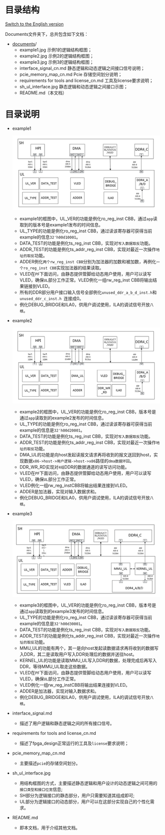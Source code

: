 # 目录结构

[Switch to the English version](./README.md)

Documents文件夹下，总共包含如下文档：

* [documents](#documents_dir)/
  - example1.jpg 示例1的逻辑结构框图；
  - example2.jpg 示例2的逻辑结构框图；
  - example3.jpg 示例3的逻辑结构框图；
  - interface_signal_cn.md 静态逻辑和动态逻辑之间接口信号说明；  
  - pcie_memory_map_cn.md Pcie 存储空间划分说明；  
  - requirements for tools and license_cn.md 工具及license要求说明；  
  - sh_ul_interface.jpg 静态逻辑和动态逻辑之间接口示图；  
  - README.md（本文档） 

# 目录说明

* example1

  ![example1.jpg ](./example1.jpg)

  - example1的框图中，UL_VER的功能是例化ro_reg_inst CBB，通过`app`读取到的版本号是example1发布的时间信息。
  - UL_TYPE的功能是例化ro_reg_inst CBB，通过读该寄存器可获得当前example的信息`32'h00d10001`。
  - DATA_TEST的功能是例化ts_reg_inst CBB，实现对`写入数据取反`功能。
  - ADDR_TEST的功能是例化ts_addr_reg_inst CBB，实现对最近一次操作`地址的取反`功能。
  - ADDER例化`两个rw_reg_inst CBB`分别为加法器的加数和被加数，再例化`一个ro_reg_inst CBB`实现加法器的结果读取。
  - VLED在`PF`下面访问，由静态提供管脚给动态用户使用，用户可以读写VLED，确保`UL`部分工作正常。VLED例化一组rw_reg_inst CBB将输出结果链接到VLED。
  - 所有的DDR部分用户接口输入信号全部例化`unused_ddr_a_b_d_inst.h`和`unused_ddr_c_inst.h `连接成0。
  - 例化DEBUG_BRIDGE和ILA0，供用户调试使用，ILA的调试信号开放`八根`。

* example2

  ![example2.jpg ](./example2.jpg)

  - example2的框图中，UL_VER的功能是例化ro_reg_inst CBB，版本号是通过`app`读取到的example2发布的时间信息。
  - UL_TYPE的功能是例化ro_reg_inst CBB，通过读该寄存器可获得当前example的信息是`32'h00d20001`。
  - DATA_TEST的功能是例化ts_reg_inst CBB，实现对`写入数据取反`功能。
  - ADDR_TEST的功能是例化ts_addr_reg_inst CBB，实现对最近一次操作`地址的取反`功能。
  - DMA_UL的功能是向host发起读报文请求再将收到的报文送回到host，实现数据`x86->host->用户逻辑->host->x86`路径的`dma数据环回`。
  - DDR_WR_RD实现对`4组`DDR的数据通道的读写访问功能。
  - VLED在`PF`下面访问，由静态提供管脚给动态用户使用，用户可以读写VLED，确保`UL`部分工作正常。
  - VLED例化一组rw_reg_instCBB将输出结果连接到VLED。
  - ADDER是加法器，实现对输入数据求和。
  - 例化DEBUG_BRIDGE和ILA0，供用户调试使用，ILA的调试信号开放`八根`。

* example3

  ![example3.jpg ](./example3.jpg)

  - example3的框图中，UL_VER的功能是例化ro_reg_inst CBB，版本号是通过`app`读取到的example3发布的时间信息。
  - UL_TYPE的功能是例化ro_reg_inst CBB，通过读该寄存器可获得当前example的信息是`32'h00d30001`。
  - DATA_TEST的功能是例化ts_reg_inst CBB，实现对`写入数据取反`功能。
  - ADDR_TEST的功能是例化ts_addr_reg_inst CBB，实现对最近一次操作`地址的取反`功能。
  - MMU_UL的功能有两个，其一是向host发起读数据请求再将收到的数据写入DDR，其二是读取用户写入DDR处理后的数据并送往host。
  - KERNEL_UL的功能是读取MMU_UL写入DDR的数据，处理完成后再写入DDR，等待MMU_UL取走这些数据。
  - VLED在`PF`下面访问，由静态提供管脚给动态用户使用，用户可以读写VLED，确保`UL`部分工作正常。
  - VLED例化一组rw_reg_instCBB将输出结果连接到VLED。
  - ADDER是加法器，实现对输入数据求和。
  - 例化DEBUG_BRIDGE和ILA0，供用户调试使用，ILA的调试信号开放`八根`。
* interface_signal.md
  - 描述了用户逻辑和静态逻辑之间的所有接口信号。 
* requirements for tools and license_cn.md  
  - 描述了fpga_design正常运行的工具及`license`要求说明；
* pcie_memory_map_cn.md  
  - 主要描述`pcie`的存储空间划分。
* sh_ul_interface.jpg   
  - 用结构框图的方式，主要描述静态逻辑和用户设计的动态逻辑之间可用的`接口类型和接口位宽`信息;
  - SH部分为逻辑接口的静态部分，用户只需要知道其组成即可;
  - UL部分为逻辑接口的动态部分，用户可以在这部分实现自己的个性化需求。
* README.md
  - 即本文档，用于介绍其他文档。
